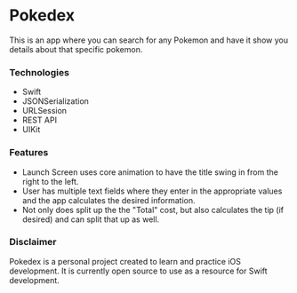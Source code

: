 # Pokedex
This is an app where you can search for any Pokemon and have it show you details about that specific pokemon. 

### Technologies
* Swift 
* JSONSerialization
* URLSession
* REST API
* UIKit

### Features
* Launch Screen uses core animation to have the title swing in from the right to the left.
* User has multiple text fields where they enter in the appropriate values and the app calculates the desired information.
* Not only does split up the the "Total" cost, but also calculates the tip (if desired) and can split that up as well. 

### Disclaimer
Pokedex is a personal project created to learn and practice iOS development. It is currently open source to use as a resource for Swift development.
